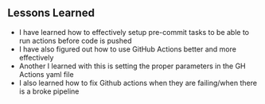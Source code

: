 ## Lessons Learned

- I have learned how to effectively setup pre-commit tasks to be able to run actions before code is pushed
- I have also figured out how to use GitHub Actions better and more effectively
- Another I learned with this is setting the proper parameters in the GH Actions yaml file
- I also learned how to fix Github actions when they are failing/when there is a broke pipeline